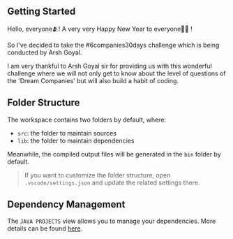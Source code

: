## Getting Started

Hello, everyone🫂! A very very Happy New Year to everyone🎇🎊 !

So I've decided to take the #6companies30days challenge which is being conducted by Arsh Goyal.

I am very thankful to Arsh Goyal sir for providing us with this wonderful challenge where we will not only get to know about the level of questions of the 'Dream Companies' but will also build a habit of coding.

## Folder Structure

The workspace contains two folders by default, where:

- `src`: the folder to maintain sources
- `lib`: the folder to maintain dependencies

Meanwhile, the compiled output files will be generated in the `bin` folder by default.

> If you want to customize the folder structure, open `.vscode/settings.json` and update the related settings there.

## Dependency Management

The `JAVA PROJECTS` view allows you to manage your dependencies. More details can be found [here](https://github.com/microsoft/vscode-java-dependency#manage-dependencies).
